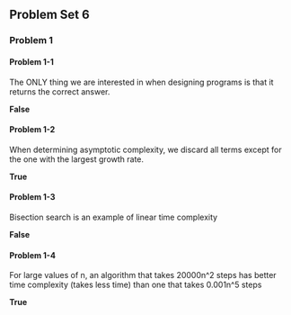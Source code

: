 ## Problem Set 6

### Problem 1

#### Problem 1-1
The ONLY thing we are interested in when designing programs is that it
returns the correct answer.

**False**

#### Problem 1-2
When determining asymptotic complexity, we discard all terms except for
the one with the largest growth rate.

**True**

#### Problem 1-3
Bisection search is an example of linear time complexity

**False**

#### Problem 1-4
For large values of n, an algorithm that takes 20000n^2 steps has
better time complexity (takes less time) than one that takes 0.001n^5
steps

**True**
